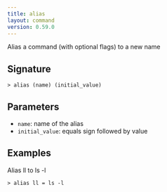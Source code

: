 ```yaml
---
title: alias
layout: command
version: 0.59.0
---
```


Alias a command (with optional flags) to a new name

## Signature

```> alias (name) (initial_value)```

## Parameters

 -  `name`: name of the alias
 -  `initial_value`: equals sign followed by value

## Examples

Alias ll to ls -l
```shell
> alias ll = ls -l
```

